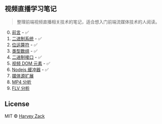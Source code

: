 ## 视频直播学习笔记

> 整理前端视频直播相关技术的笔记，适合想入门前端流媒体技术的人阅读。

0. [前言](./00-foreword) - :white_check_mark:
1. [二进制系统](./01-binarySystem) - :white_check_mark:
1. [位运算符](./02-BitOperator) - :white_check_mark:
1. [类型数组](./03-TypedArray) - :white_check_mark:
1. [二进制接口](./04-WebBinaryApi) - :white_check_mark:
1. [视频 DOM 元素](./05-HTMLElementVideo) - :white_check_mark:
1. [Nodejs 缓冲器](./06-NodejsBuffer) - :white_check_mark:
1. [媒体源扩展](./07-MediaSourceExtensions)
1. [MP4 分析](./08-MP4Analysis)
1. [FLV 分析](./09-FLVAnalysis)

## License

MIT © [Harvey Zack](https://sleepy.im/)
